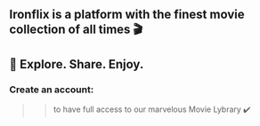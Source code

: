 ## Ironflix is a platform with the finest movie collection of all times :clapper:

## :popcorn: Explore. Share. Enjoy.

### Create an account:

> > to have full access to our marvelous Movie Lybrary :heavy_check_mark:
